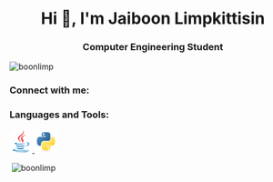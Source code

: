<h1 align="center">Hi 👋, I'm Jaiboon Limpkittisin</h1>
<h3 align="center">Computer Engineering Student</h3>

<p align="left"> <img src="https://komarev.com/ghpvc/?username=boonlimp&label=Profile%20views&color=0e75b6&style=flat" alt="boonlimp" /> </p>

<h3 align="left">Connect with me:</h3>
<p align="left">
</p>

<h3 align="left">Languages and Tools:</h3>
<p align="left"> <a href="https://www.java.com" target="_blank" rel="noreferrer"> <img src="https://raw.githubusercontent.com/devicons/devicon/master/icons/java/java-original.svg" alt="java" width="40" height="40"/> </a> <a href="https://www.python.org" target="_blank" rel="noreferrer"> <img src="https://raw.githubusercontent.com/devicons/devicon/master/icons/python/python-original.svg" alt="python" width="40" height="40"/> </a> </p>

<p>&nbsp;<img align="center" src="https://github-readme-stats.vercel.app/api?username=boonlimp&show_icons=true&locale=en" alt="boonlimp" /></p>
